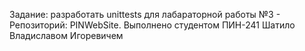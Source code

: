 Задание: разработать unittests для лабараторной работы №3 - Репозиторий: PINWebSite.
Выполнено студентом ПИН-241 Шатило Владиславом Игоревичем

